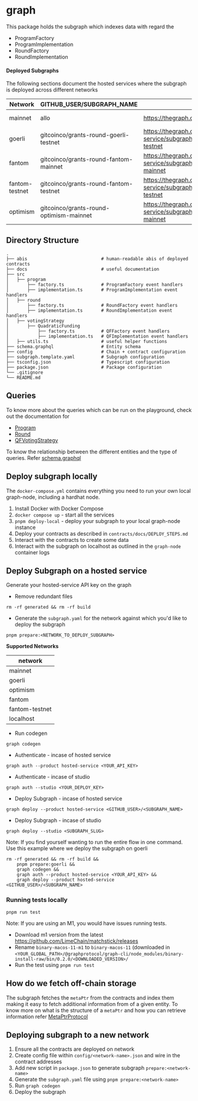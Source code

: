 # graph

This package holds the subgraph which indexes data with regard the
- ProgramFactory
- ProgramImplementation
- RoundFactory
- RoundImplementation


#### Deployed Subgraphs

The following sections document the hosted services where the subgraph is deployed across different networks

| Network        | GITHUB_USER/SUBGRAPH_NAME                    | Playground                                                                                | Query                                                                                 |
|----------------|----------------------------------------------|-------------------------------------------------------------------------------------------|---------------------------------------------------------------------------------------|
| mainnet        | allo                         | https://thegraph.com/studio/subgraph/allo/playground  | https://gateway.thegraph.com/api/[api-key]/subgraphs/id/BQXTJRLZi7NWGq5AXzQQxvYNa5i1HmqALEJwy3gGJHCr                 |
| goerli         | gitcoinco/grants-round-goerli-testnet        | https://thegraph.com/hosted-service/subgraph/gitcoinco/grants-round-goerli-testnet        | https://api.thegraph.com/subgraphs/name/gitcoinco/grants-round-goerli-testnet         |
| fantom         | gitcoinco/grants-round-fantom-mainnet        | https://thegraph.com/hosted-service/subgraph/gitcoinco/grants-round-fantom-mainnet        | https://api.thegraph.com/subgraphs/name/gitcoinco/grants-round-fantom-mainnet         |
| fantom-testnet | gitcoinco/grants-round-fantom-testnet        | https://thegraph.com/hosted-service/subgraph/gitcoinco/grants-round-fantom-testnet        | https://api.thegraph.com/subgraphs/name/gitcoinco/grants-round-fantom-testnet         |
| optimism       | gitcoinco/grants-round-optimism-mainnet      | https://thegraph.com/hosted-service/subgraph/gitcoinco/grants-round-optimism-mainnet      | https://api.thegraph.com/subgraphs/name/gitcoinco/grants-round-optimism-mainnet       |

## Directory Structure

```
.
├── abis                            # human-readable abis of deployed contracts
├── docs                            # useful documentation
├── src
│   ├── program
│       ├── factory.ts              # ProgramFactory event handlers
│       ├── implementation.ts       # ProgramImplementation event handlers
│   ├── round
│       ├── factory.ts              # RoundFactory event handlers
│       ├── implementation.ts       # RoundImplementation event handlers
│   ├── votingStrategy
│       ├── QuadraticFunding
│           ├── factory.ts          # QFFactory event handlers
│           ├── implementation.ts   # QFImplementation event handlers
│   ├── utils.ts                    # useful helper functions
├── schema.graphql                  # Entity schema
├── config                          # Chain + contract configuration
├── subgraph.template.yaml          # Subgraph configuration
├── tsconfig.json                   # Typescript configuration
├── package.json                    # Package configuration
└── .gitignore
└── README.md
```

## Queries

To know more about the queries which can be run on the playground, check out the documentation for
- [Program](docs/Program.md)
- [Round](docs/Round.md)
- [QFVotingStrategy](docs/QFVotingStrategy.md)

To know the relationship between the different entities and the type of queries. Refer [schema.graphql](./schema.graphql)


## Deploy subgraph locally

The `docker-compose.yml` contains everything you need to run your own local graph-node, including a hardhat node.

1. Install Docker with Docker Compose
2. `docker compose up` - start all the services
3. `pnpm deploy-local` -  deploy your subgraph to your local graph-node instance
3. Deploy your contracts as described in `contracts/docs/DEPLOY_STEPS.md`
4. Interact with the contracts to create some data
5. Interact with the subgraph on localhost as outlined in the `graph-node` container logs


## Deploy Subgraph on a hosted service
Generate your hosted-service API key on the graph

- Remove redundant files
```shell
rm -rf generated && rm -rf build
```

- Generate the `subgraph.yaml` for the network against which you'd like to deploy the subgraph

```shell
pnpm prepare:<NETWORK_TO_DEPLOY_SUBGRAPH>
```

**Supported Networks**

| network        |
|----------------|
| mainnet        |   
| goerli         |
| optimism       |
| fantom         |
| fantom-testnet |
| localhost      |


- Run codegen
```shell
graph codegen
```

- Authenticate - incase of hosted service
```shell
graph auth --product hosted-service <YOUR_API_KEY>
```

- Authenticate - incase of studio
```shell
graph auth --studio <YOUR_DEPLOY_KEY>
```

- Deploy Subgraph - incase of hosted service
```shell
graph deploy --product hosted-service <GITHUB_USER>/<SUBGRAPH_NAME>
```

- Deploy Subgraph - incase of studio
```shell
graph deploy --studio <SUBGRAPH_SLUG>
```

Note: If you find yourself wanting to run the entire flow in one command.
Use this example where we deploy the subgraph on goerli

```shell
rm -rf generated && rm -rf build &&
    pnpm prepare:goerli &&
    graph codegen &&
    graph auth --product hosted-service <YOUR_API_KEY> &&
    graph deploy --product hosted-service <GITHUB_USER>/<SUBGRAPH_NAME>
```

### Running tests locally

```shell
pnpm run test
```
Note: If you are using an M1, you would have issues running tests.

- Download m1 version from the latest https://github.com/LimeChain/matchstick/releases
- Rename `binary-macos-11-m1` to `binary-macos-11` (downloaded in `<YOUR_GLOBAL_PATH>/@graphprotocol/graph-cli/node_modules/binary-install-raw/bin/0.2.0/<DOWNLOADED_VERSION>/`
- Run the test using `pnpm run test`

## How do we fetch off-chain storage

The subgraph fetches the `metaPtr` from the contracts and index them making it easy to fetch additional information from of a given entity. To know more on what is the structure of a `metaPtr` and how you can retrieve information refer [MetaPtrProtocol](../contracts/docs/MetaPtrProtocol.md)


## Deploying subgraph to a new network

1. Ensure all the contracts are deployed on network
2. Create config file within `config/<network-name>.json` and wire in the contract addresses
3. Add new script in `package.json` to generate subgraph `prepare:<network-name>`
3. Generate the `subgraph.yaml` file using `pnpm prepare:<network-name>`
4. Run `graph codegen`
5. Deploy the subgraph
